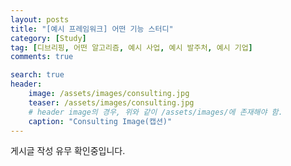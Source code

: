 ```yaml
---
layout: posts
title: "[예시 프레임워크] 어떤 기능 스터디"
category: [Study]
tag: [디브리핑, 어떤 알고리즘, 예시 사업, 예시 발주처, 예시 기업]
comments: true

search: true
header:
    image: /assets/images/consulting.jpg
    teaser: /assets/images/consulting.jpg
    # header image의 경우, 위와 같이 /assets/images/에 존재해야 함.
    caption: "Consulting Image(캡션)"
---
```

게시글 작성 유무 확인중입니다.